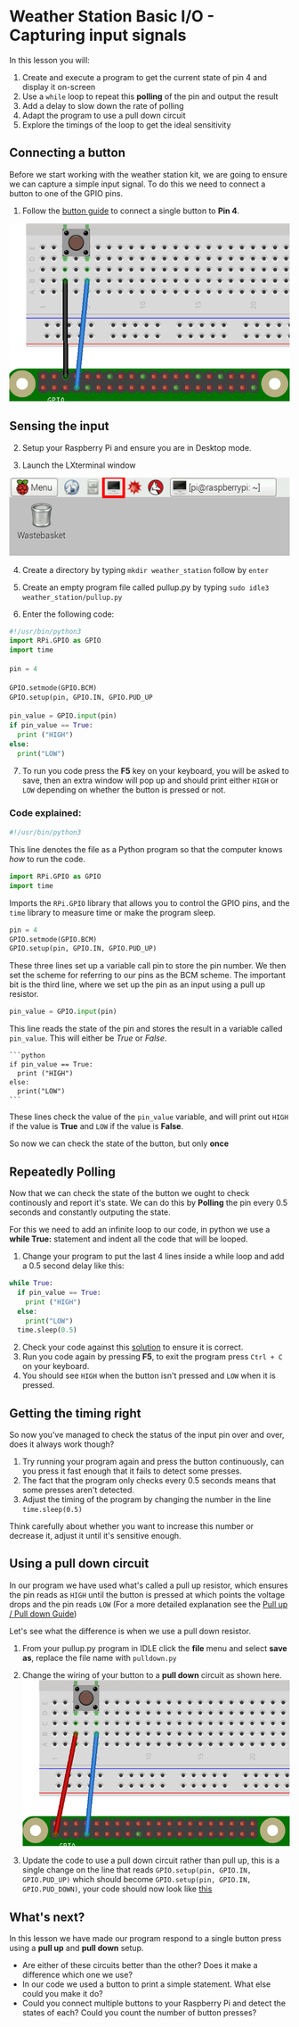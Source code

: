 # Weather Station Basic I/O - Capturing input signals

In this lesson you will:

1. Create and execute a program to get the current state of pin 4 and display it on-screen
2. Use a `while` loop to repeat this **polling** of the pin and output the result
3. Add a delay to slow down the rate of polling
4. Adapt the program to use a pull down circuit
4. Explore the timings of the loop to get the ideal sensitivity

## Connecting a button
Before we start working with the weather station kit, we are going to ensure we can capture a simple input signal. To do this we need to connect a button to one of the GPIO pins.

1. Follow the [button guide](http://raspberrypi.org/guides/gpio/button) to connect a single button to **Pin 4**.

![Pull up wires](images/pull_up_wire.png)

## Sensing the input

2. Setup your Raspberry Pi and ensure you are in Desktop mode.

3. Launch the LXterminal window

![LX Terminal](images/lxterminal.png)

4. Create a directory by typing `mkdir weather_station` follow by `enter`

5. Create an empty program file called pullup.py by typing `sudo idle3 weather_station/pullup.py`

6. Enter the following code:

```python
#!/usr/bin/python3
import RPi.GPIO as GPIO
import time

pin = 4

GPIO.setmode(GPIO.BCM)
GPIO.setup(pin, GPIO.IN, GPIO.PUD_UP

pin_value = GPIO.input(pin)
if pin_value == True:
  print ("HIGH")
else:
  print("LOW")
```

7. To run you code press the **F5** key on your keyboard, you will be asked to save, then an extra window will pop up and should print either `HIGH` or `LOW` depending on whether the button is pressed or not.

### Code explained:

  ```python
  #!/usr/bin/python3
  ```

This line denotes the file as a Python program so that the computer knows *how* to run the code.

  ```python
  import RPi.GPIO as GPIO
  import time
  ```

Imports the `RPi.GPIO` library that allows you to control the GPIO pins, and the `time` library to measure time or make the program sleep.

  ```python
  pin = 4
  GPIO.setmode(GPIO.BCM)
  GPIO.setup(pin, GPIO.IN, GPIO.PUD_UP)
  ```

These three lines set up a variable call pin to store the pin number. We then set the scheme for referring to our pins as the BCM scheme. The important bit is the third line, where we set up the pin as an input using a pull up resistor.

   ```python
   pin_value = GPIO.input(pin)
   ```

This line reads the state of the pin and stores the result in a variable called `pin_value`. This will either be *True* or *False*.

    ```python
    if pin_value == True:
      print ("HIGH")
    else:
      print("LOW")
    ```

These lines check the value of the `pin_value` variable, and will print out `HIGH` if the value is **True** and `LOW` if the value is **False**.

So now we can check the state of the button, but only **once**

## Repeatedly Polling
Now that we can check the state of the button we ought to check continously and report it's state. We can do this by **Polling** the pin every 0.5 seconds and constantly outputing the state.

For this we need to add an infinite loop to our code, in python we use a **while True:** statement and indent all the code that will be looped.

1. Change your program to put the last 4 lines inside a while loop and add a 0.5 second delay like this:

```python
while True:
  if pin_value == True:
    print ("HIGH")
  else:
    print("LOW")
  time.sleep(0.5)
```
2. Check your code against this [solution](code/pullup.py) to ensure it is correct.
3. Run you code again by pressing **F5**, to exit the program press `Ctrl + C` on your keyboard.
4. You should see `HIGH` when the button isn't pressed and `LOW` when it is pressed.

## Getting the timing right

So now you've managed to check the status of the input pin over and over, does it always work though?

1. Try running your program again and press the button continuously, can you press it fast enough that it fails to detect some presses.
2. The fact that the program only checks every 0.5 seconds means that some presses aren't detected.
3. Adjust the timing of the program by changing the number in the line
`time.sleep(0.5)`

Think carefully about whether you want to increase this number or decrease it, adjust it until it's sensitive enough.

## Using a pull down circuit

In our program we have used what's called a pull up resistor, which ensures the pin reads as `HIGH` until the button is pressed at which points the voltage drops and the pin reads `LOW` (For a more detailed explanation see the [Pull up / Pull down Guide](http://raspberrypi.org/guides/gpio/pull_up_down))

Let's see what the difference is when we use a pull down resistor.
1. From your pullup.py program in IDLE click the **file** menu and select **save as**, replace the file name with `pulldown.py`

2. Change the wiring of your button to a **pull down** circuit as shown here.
![Pull up wires](images/pull_down_wire.png)

3. Update the code to use a pull down circuit rather than pull up, this is a single change on the line that reads
`GPIO.setup(pin, GPIO.IN, GPIO.PUD_UP)`
which should become
`GPIO.setup(pin, GPIO.IN, GPIO.PUD_DOWN)`, your code should now look like [this](code/pulldown.py)

## What's next?

In this lesson we have made our program respond to a single button press using a **pull up** and **pull down** setup.

- Are either of these circuits better than the other? Does it make a difference which one we use?
- In our code we used a button to print a simple statement. What else could you make it do?
- Could you connect multiple buttons to your Raspberry Pi and detect the states of each? Could you count the number of button presses?
